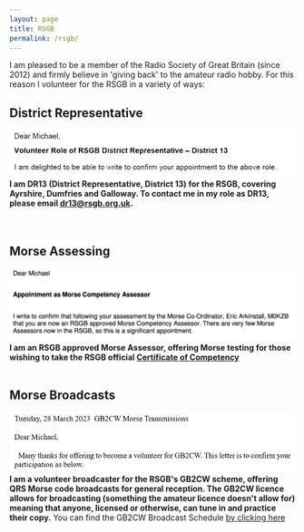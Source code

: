```yaml
---
layout: page
title: RSGB
permalink: /rsgb/
---
```

<script>
function redirectToPage() {
  const currentDate = new Date();
    const dayOfWeek = currentDate.getDay(); // 0 = Sunday, 1 = Monday, ..., 6 = Saturday

      if (dayOfWeek === 0) {
          // Redirect to the desired page on Sundays
              window.location.replace('/sabbath'); // Replace '/path/to/sunday-page' with the actual URL of your Sunday page
                }
                }

                // Call the function when the page loads
                window.onload = redirectToPage;
                </script>
I am pleased to be a member of the Radio Society of Great Britain (since 2012) and firmly believe in 'giving back' to the amateur radio hobby. For this reason I volunteer for the RSGB in a variety of ways:
<br>
## District Representative
![DR13](images/dr13.PNG)
**I am DR13 (District Representative, District 13) for the RSGB, covering Ayrshire, Dumfries and Galloway. To contact me in my role as DR13, please email [dr13@rsgb.org.uk](mailto:dr13@rsgb.org.uk).**
<br><br><br>
## Morse Assessing
![Morse Assessor](images/5896c-screenshot-2023-02-24-at-16.20.09.jpg)
**I am an RSGB approved Morse Assessor, offering Morse testing for those wishing to take the RSGB official [Certificate of Competency](https://rsgb.org/main/operating/morse/certificate-of-competency/)**
<br><br>
## Morse Broadcasts
![GB2CW broadcaster](images/gb2cw.PNG)
**I am a volunteer broadcaster for the RSGB's GB2CW scheme, offering QRS Morse code broadcasts for general reception. The GB2CW licence allows for broadcasting (something the amateur licence doesn't allow for) meaning that anyone, licensed or otherwise, can tune in and practice their copy.**
You can find the GB2CW Broadcast Schedule [by clicking here](https://rsgb.org/main/operating/morse/certificate-of-competency/gb2cw-broadcast-schedule/)
